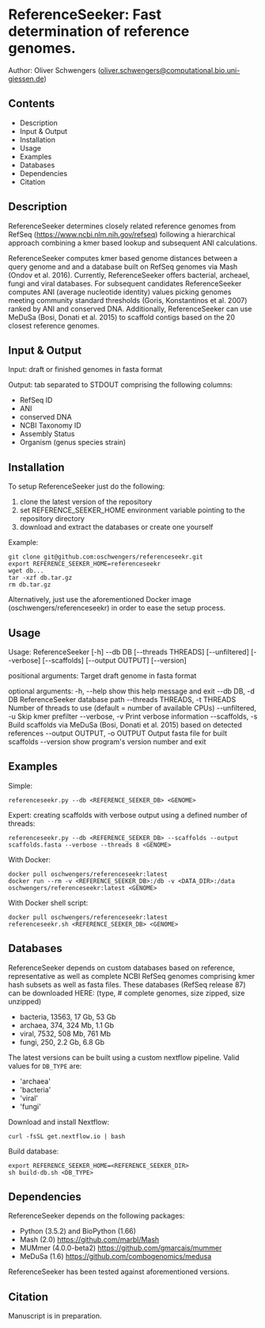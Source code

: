 # ReferenceSeeker: Fast determination of reference genomes.
Author: Oliver Schwengers (oliver.schwengers@computational.bio.uni-giessen.de)


## Contents
- Description
- Input & Output
- Installation
- Usage
- Examples
- Databases
- Dependencies
- Citation


## Description
ReferenceSeeker determines closely related reference genomes from
RefSeq (<https://www.ncbi.nlm.nih.gov/refseq>) following a hierarchical approach
combining a kmer based lookup and subsequent ANI calculations.

ReferenceSeeker computes kmer based genome distances between a query genome and
and a database built on RefSeq genomes via Mash (Ondov et al. 2016).
Currently, ReferenceSeeker offers bacterial, archeael, fungi and viral databases.
For subsequent candidates ReferenceSeeker computes ANI (average nucleotide identity)
values picking genomes meeting community standard thresholds (Goris, Konstantinos et al. 2007)
ranked by ANI and conserved DNA. Additionally, ReferenceSeeker can use MeDuSa
(Bosi, Donati et al. 2015) to scaffold contigs based on the 20 closest reference genomes.


## Input & Output
Input:
draft or finished genomes in fasta format

Output:
tab separated to STDOUT comprising the following columns:
- RefSeq ID
- ANI
- conserved DNA
- NCBI Taxonomy ID
- Assembly Status
- Organism (genus species strain)


## Installation
To setup ReferenceSeeker just do the following:
1. clone the latest version of the repository
2. set REFERENCE_SEEKER_HOME environment variable pointing to the repository directory
3. download and extract the databases or create one yourself

Example:
```
git clone git@github.com:oschwengers/referenceseekr.git
export REFERENCE_SEEKER_HOME=referenceseekr
wget db...
tar -xzf db.tar.gz
rm db.tar.gz
```

Alternatively, just use the aforementioned Docker image (oschwengers/referenceseekr) in order to ease the setup process.


## Usage
Usage:
ReferenceSeeker [-h] --db DB [--threads THREADS] [--unfiltered] [--verbose] [--scaffolds] [--output OUTPUT] [--version] <genome>

positional arguments:
  <genome>              Target draft genome in fasta format

optional arguments:
  -h, --help            show this help message and exit
  --db DB, -d DB        ReferenceSeeker database path
  --threads THREADS, -t THREADS
                        Number of threads to use (default = number of
                        available CPUs)
  --unfiltered, -u      Skip kmer prefilter
  --verbose, -v         Print verbose information
  --scaffolds, -s       Build scaffolds via MeDuSa (Bosi, Donati et al. 2015)
                        based on detected references
  --output OUTPUT, -o OUTPUT
                        Output fasta file for built scaffolds
  --version             show program's version number and exit


## Examples
Simple:
```
referenceseekr.py --db <REFERENCE_SEEKER_DB> <GENOME>
```

Expert: creating scaffolds with verbose output using a defined number of threads:
```
referenceseekr.py --db <REFERENCE_SEEKER_DB> --scaffolds --output scaffolds.fasta --verbose --threads 8 <GENOME>
```

With Docker:
```
docker pull oschwengers/referenceseekr:latest
docker run --rm -v <REFERENCE_SEEKER_DB>:/db -v <DATA_DIR>:/data oschwengers/referenceseekr:latest <GENOME>
```

With Docker shell script:
```
docker pull oschwengers/referenceseekr:latest
referenceseekr.sh <REFERENCE_SEEKER_DB> <GENOME>
```


## Databases
ReferenceSeeker depends on custom databases based on reference, representative as well as complete NCBI RefSeq genomes
comprising kmer hash subsets as well as fasta files.
These databases (RefSeq release 87) can be downloaded HERE: (type, # complete genomes, size zipped, size unzipped)
- bacteria, 13563, 17 Gb, 53 Gb
- archaea, 374, 324 Mb, 1.1 Gb
- viral, 7532, 508 Mb, 761 Mb
- fungi, 250, 2.2 Gb, 6.8 Gb

The latest versions can be built using a custom nextflow pipeline.
Valid values for `DB_TYPE` are:
- 'archaea'
- 'bacteria'
- 'viral'
- 'fungi'

Download and install Nextflow:
```
curl -fsSL get.nextflow.io | bash
```

Build database:
```
export REFERENCE_SEEKER_HOME=<REFERENCE_SEEKER_DIR>
sh build-db.sh <DB_TYPE>
```

## Dependencies
ReferenceSeeker depends on the following packages:
- Python (3.5.2) and BioPython (1.66)
- Mash (2.0) <https://github.com/marbl/Mash>
- MUMmer (4.0.0-beta2) <https://github.com/gmarcais/mummer>
- MeDuSa (1.6) <https://github.com/combogenomics/medusa>

ReferenceSeeker has been tested against aforementioned versions.


## Citation
Manuscript is in preparation.
